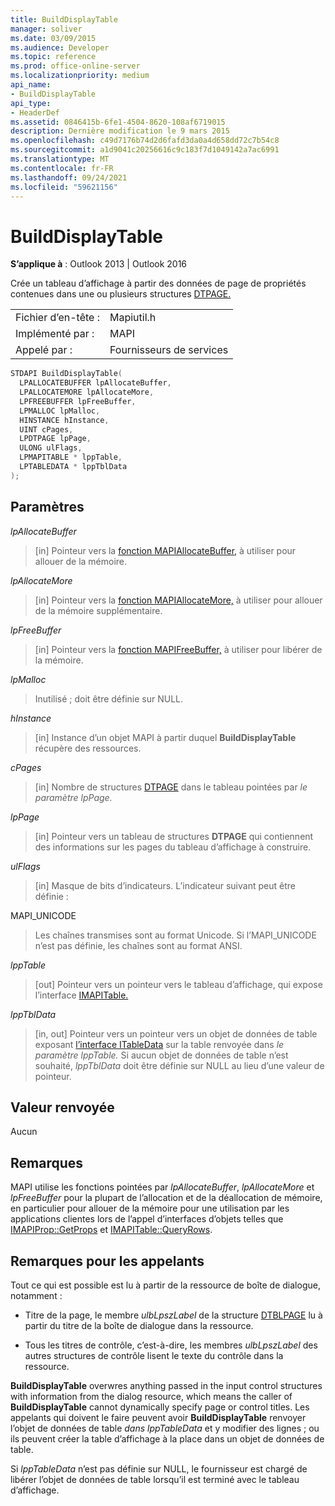 ```yaml
---
title: BuildDisplayTable
manager: soliver
ms.date: 03/09/2015
ms.audience: Developer
ms.topic: reference
ms.prod: office-online-server
ms.localizationpriority: medium
api_name:
- BuildDisplayTable
api_type:
- HeaderDef
ms.assetid: 0846415b-6fe1-4504-8620-108af6719015
description: Dernière modification le 9 mars 2015
ms.openlocfilehash: c49d7176b74d2d6fafd3da0a4d658dd72c7b54c8
ms.sourcegitcommit: a1d9041c20256616c9c183f7d1049142a7ac6991
ms.translationtype: MT
ms.contentlocale: fr-FR
ms.lasthandoff: 09/24/2021
ms.locfileid: "59621156"
---
```

# <a name="builddisplaytable"></a>BuildDisplayTable

  
  
**S’applique à** : Outlook 2013 | Outlook 2016 
  
Crée un tableau d’affichage à partir des données de page de propriétés contenues dans une ou plusieurs structures [DTPAGE.](dtpage.md) 
  
|||
|:-----|:-----|
|Fichier d’en-tête :  <br/> |Mapiutil.h  <br/> |
|Implémenté par :  <br/> |MAPI  <br/> |
|Appelé par :  <br/> |Fournisseurs de services  <br/> |
   
```cpp
STDAPI BuildDisplayTable(
  LPALLOCATEBUFFER lpAllocateBuffer,
  LPALLOCATEMORE lpAllocateMore,
  LPFREEBUFFER lpFreeBuffer,
  LPMALLOC lpMalloc,
  HINSTANCE hInstance,
  UINT cPages,
  LPDTPAGE lpPage,
  ULONG ulFlags,
  LPMAPITABLE * lppTable,
  LPTABLEDATA * lppTblData
);
```

## <a name="parameters"></a>Paramètres

 _lpAllocateBuffer_
  
> [in] Pointeur vers la [fonction MAPIAllocateBuffer,](mapiallocatebuffer.md) à utiliser pour allouer de la mémoire. 
    
 _lpAllocateMore_
  
> [in] Pointeur vers la [fonction MAPIAllocateMore,](mapiallocatemore.md) à utiliser pour allouer de la mémoire supplémentaire. 
    
 _lpFreeBuffer_
  
> [in] Pointeur vers la [fonction MAPIFreeBuffer,](mapifreebuffer.md) à utiliser pour libérer de la mémoire. 
    
 _lpMalloc_
  
> Inutilisé ; doit être définie sur NULL. 
    
 _hInstance_
  
> [in] Instance d’un objet MAPI à partir duquel **BuildDisplayTable** récupère des ressources. 
    
 _cPages_
  
> [in] Nombre de structures [DTPAGE](dtpage.md) dans le tableau pointées par _le paramètre lpPage._ 
    
 _lpPage_
  
> [in] Pointeur vers un tableau de structures **DTPAGE** qui contiennent des informations sur les pages du tableau d’affichage à construire. 
    
 _ulFlags_
  
> [in] Masque de bits d’indicateurs. L’indicateur suivant peut être définie :
    
MAPI_UNICODE 
  
> Les chaînes transmises sont au format Unicode. Si l’MAPI_UNICODE n’est pas définie, les chaînes sont au format ANSI. 
    
 _lppTable_
  
> [out] Pointeur vers un pointeur vers le tableau d’affichage, qui expose l’interface [IMAPITable.](imapitableiunknown.md) 
    
 _lppTblData_
  
> [in, out] Pointeur vers un pointeur vers un objet de données de table exposant [l’interface ITableData](itabledataiunknown.md) sur la table renvoyée dans _le paramètre lppTable._ Si aucun objet de données de table n’est souhaité,  _lppTblData_ doit être définie sur NULL au lieu d’une valeur de pointeur. 
    
## <a name="return-value"></a>Valeur renvoyée

Aucun
  
## <a name="remarks"></a>Remarques

MAPI utilise les fonctions pointées par  _lpAllocateBuffer_,  _lpAllocateMore_ et  _lpFreeBuffer_ pour la plupart de l’allocation et de la déallocation de mémoire, en particulier pour allouer de la mémoire pour une utilisation par les applications clientes lors de l’appel d’interfaces d’objets telles que [IMAPIProp::GetProps](imapiprop-getprops.md) et [IMAPITable::QueryRows](imapitable-queryrows.md). 
  
## <a name="notes-to-callers"></a>Remarques pour les appelants

Tout ce qui est possible est lu à partir de la ressource de boîte de dialogue, notamment :
  
- Titre de la page, le membre  _ulbLpszLabel_ de la structure [DTBLPAGE](dtblpage.md) lu à partir du titre de la boîte de dialogue dans la ressource. 
    
- Tous les titres de contrôle, c’est-à-dire, les membres  _ulbLpszLabel_ des autres structures de contrôle lisent le texte du contrôle dans la ressource. 
    
 **BuildDisplayTable** overwres anything passed in the input control structures with information from the dialog resource, which means the caller of **BuildDisplayTable** cannot dynamically specify page or control titles. Les appelants qui doivent le faire peuvent avoir **BuildDisplayTable** renvoyer l’objet de données de table  _dans lppTableData_ et y modifier des lignes ; ou ils peuvent créer la table d’affichage à la place dans un objet de données de table. 
  
Si  _lppTableData_ n’est pas définie sur NULL, le fournisseur est chargé de libérer l’objet de données de table lorsqu’il est terminé avec le tableau d’affichage. 
  

